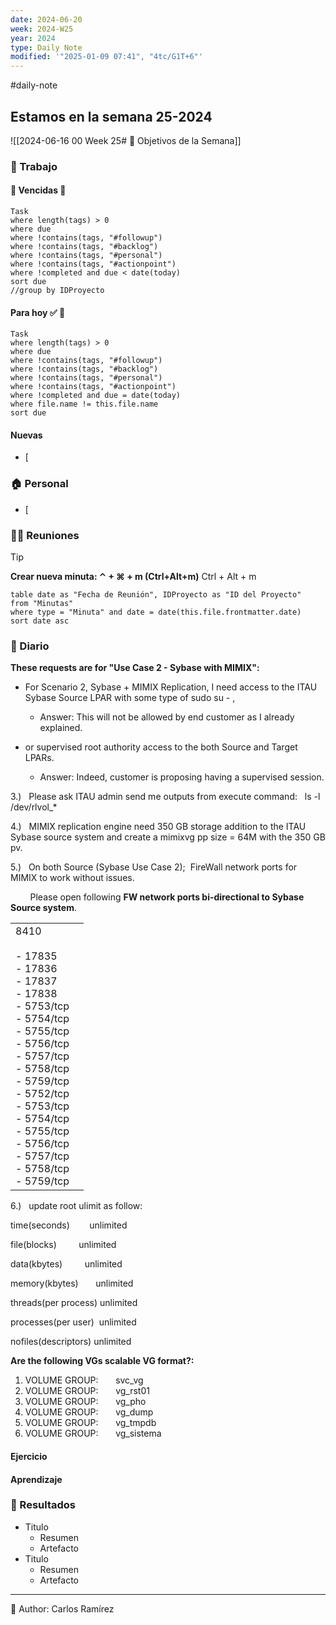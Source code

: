 ```yaml
---
date: 2024-06-20
week: 2024-W25
year: 2024
type: Daily Note
modified: '"2025-01-09 07:41", "4tc/G1T+6"'
---
```

#daily-note 
 
## Estamos en la semana 25-2024
![[2024-06-16 00 Week 25# 🥅 Objetivos de la Semana]]

### 👷 Trabajo
#### 🚩 Vencidas 👀 
 ```dataview
Task
where length(tags) > 0
where due
where !contains(tags, "#followup")
where !contains(tags, "#backlog")
where !contains(tags, "#personal")
where !contains(tags, "#actionpoint")
where !completed and due < date(today)
sort due
//group by IDProyecto
 ```
#### Para hoy ✅ 💪
 ```dataview
Task
where length(tags) > 0
where due
where !contains(tags, "#followup")
where !contains(tags, "#backlog")
where !contains(tags, "#personal")
where !contains(tags, "#actionpoint")
where !completed and due = date(today)
where file.name != this.file.name
sort due
 ```
#### Nuevas
- [  

### 🏠 Personal
- [ 

### 🧑‍💼 Reuniones

 > [!TIP]
 > **Crear nueva minuta: ⌃ + ⌘ + m (Ctrl+Alt+m)**
 >  Ctrl + Alt + m

 ```dataview
table date as "Fecha de Reunión", IDProyecto as "ID del Proyecto"
from "Minutas"
where type = "Minuta" and date = date(this.file.frontmatter.date)
sort date asc
```

### 📘 Diario

**These requests are for "Use Case 2 - Sybase with MIMIX":**


- For Scenario 2, Sybase + MIMIX Replication, I need access to the ITAU Sybase Source LPAR with some type of sudo su - ,
	- Answer: This will not be allowed by end customer as I already explained.

- or supervised root authority access to the both Source and Target LPARs.
	- Answer: Indeed, customer is proposing having a supervised session.

3.)   Please ask ITAU admin send me outputs from execute command:   ls -l /dev/rlvol_*

4.)   MIMIX replication engine need 350 GB storage addition to the ITAU Sybase source system and create a mimixvg pp size = 64M with the 350 GB pv.

5.)   On both Source (Sybase Use Case 2);  FireWall network ports for MIMIX to work without issues.

        Please open following **FW network ports bi-directional to Sybase Source system**.

|   |
|---|
|8410         <br><br>- 17835        <br>- 17836        <br>- 17837        <br>- 17838        <br>- 5753/tcp<br>- 5754/tcp<br>- 5755/tcp<br>- 5756/tcp<br>- 5757/tcp<br>- 5758/tcp<br>- 5759/tcp<br>- 5752/tcp<br>- 5753/tcp<br>- 5754/tcp<br>- 5755/tcp<br>- 5756/tcp<br>- 5757/tcp<br>- 5758/tcp<br>- 5759/tcp|

6.)   update root ulimit as follow: 

time(seconds)        unlimited

file(blocks)         unlimited

data(kbytes)         unlimited

memory(kbytes)       unlimited

threads(per process) unlimited

processes(per user)  unlimited 

nofiles(descriptors) unlimited

**Are the following VGs scalable VG format?:**

1. VOLUME GROUP:       svc_vg                   
2. VOLUME GROUP:       vg_rst01                
3. VOLUME GROUP:       vg_pho                  
4. VOLUME GROUP:       vg_dump                 
5. VOLUME GROUP:       vg_tmpdb              
6. VOLUME GROUP:       vg_sistema


#### Ejercicio

#### Aprendizaje

### 🦄 Resultados
- Titulo
	- Resumen
	- Artefacto
- Titulo
	- Resumen
	- Artefacto


---
📝
Author: Carlos Ramírez